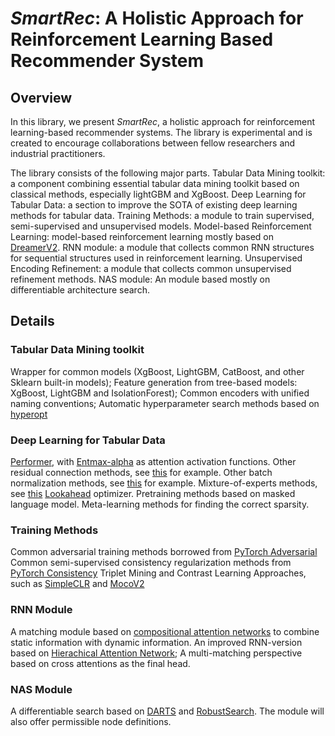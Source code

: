 # _SmartRec_: A Holistic Approach for Reinforcement Learning Based Recommender System

## Overview
In this library, we present _SmartRec_, a holistic approach for reinforcement learning-based recommender systems. The library is experimental and is created to encourage collaborations between fellow researchers and industrial practitioners. 

The library consists of the following major parts. 
Tabular Data Mining toolkit: a component combining essential tabular data mining toolkit based on classical methods, especially lightGBM and XgBoost.
Deep Learning for Tabular Data: a section to improve the SOTA of existing deep learning methods for tabular data. 
Training Methods: a module to train supervised, semi-supervised and unsupervised models. 
Model-based Reinforcement Learning: model-based reinforcement learning mostly based on [DreamerV2](https://arxiv.org/abs/2010.02193).
RNN module: a module that collects common RNN structures for sequential structures used in reinforcement learning.
Unsupervised Encoding Refinement: a module that collects common unsupervised refinement methods. 
NAS module: An module based mostly on differentiable architecture search. 

## Details
### Tabular Data Mining toolkit
Wrapper for common models (XgBoost, LightGBM, CatBoost, and other Sklearn built-in models);
Feature generation from tree-based models: XgBoost,  LightGBM and IsolationForest);
Common encoders with unified naming conventions;
Automatic hyperparameter search methods based on [hyperopt](https://github.com/hyperopt/hyperopt)
### Deep Learning for Tabular Data
[Performer](https://arxiv.org/abs/2009.14794), with [Entmax-alpha](https://arxiv.org/abs/1905.05702) as attention activation functions.
Other residual connection methods, see [this](https://arxiv.org/abs/2003.04887) for example.
Other batch normalization methods, see [this](https://arxiv.org/abs/1906.03548) for example. 
Mixture-of-experts methods, see [this]()
[Lookahead](https://arxiv.org/abs/1907.08610) optimizer.
Pretraining methods based on masked language model.
Meta-learning methods for finding the correct sparsity. 

### Training Methods
Common adversarial training methods borrowed from [PyTorch Adversarial](https://github.com/Harry24k/adversarial-attacks-pytorch)
Common semi-supervised consistency regularization methods from [PyTorch Consistency](https://github.com/perrying/pytorch-consistency-regularization)
Triplet Mining and Contrast Learning Approaches, such as [SimpleCLR](https://arxiv.org/abs/2002.05709) and [MocoV2]()
### RNN Module
A matching module based on [compositional attention networks](https://arxiv.org/abs/1803.03067) to combine static information with dynamic information. 
An improved RNN-version based on [Hierachical Attention Network](https://arxiv.org/abs/2005.12981);
A multi-matching perspective based on cross attentions as the final head. 
### NAS Module

A differentiable search based on [DARTS](https://arxiv.org/abs/1806.09055) and [RobustSearch](https://arxiv.org/abs/1910.04465). The module will also offer permissible node definitions. 



